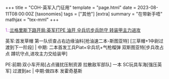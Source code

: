 +++
title = "COH-英军入门征用"
template = "page.html"
date = 2023-08-11T08:00:00Z
[taxonomies]
tags = ["其他"]
[extra]
summary = "在带新手唔"
mathjax = "tex-mml"
+++

<!-- more -->

 <font color=#BA55D3>1.:[兰格里斯下路开局:英军打PE    油开  伞兵坑步兵防守 转装甲主力进攻](https://www.bilibili.com/video/BV1b4411a7Q7/?spm_id_from=333.1007.top_right_bar_window_history.content.click&vd_source=8e6162f3b61b1536e99d76d7b44e98ec) </font> 

英军:首发草帽  第一队侦查占右边缘油料[抢油速二本-斯图亚特]    [三草帽+1中尉过渡到下一阶段] | 中期: 二本首发工兵Piat+伞兵坑+气枪榴弹      双斯图亚特[步兵改占点 蹲坑守点,进攻主力交给装甲]    

PE:前期:双小车开局[占点骚扰压制资源 拉散敌军部队]  一本 SC玩具车海[强压英军]   过渡到ac  | 中期:做四本 发霍奇基斯





